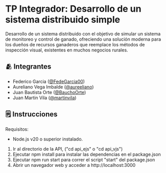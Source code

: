 # TP Integrador: Desarrollo de un sistema distribuido simple

Desarrollo de un sistema distribuido con el objetivo de simular un sistema de monitoreo y control de ganado, ofreciendo una solución moderna para los dueños de recursos ganaderos que reemplace los métodos de inspección visual, existentes en muchos negocios rurales.


## 🫂 Integrantes

- Federico Garcia ([@FedeGarcia00](https://www.github.com/FedeGarcia00))
- Aureliano Vega Imbalde ([@aureeliano](https://www.github.com/aureeliano))
- Juan Bautista Orte ([@BauchoOrte](https://www.github.com/BauchoOrte))
- Juan Martin Vila ([@martinvila](https://www.github.com/martinvila))

## 🗒️ Instrucciones

Requisitos:
- Node.js v20 o superior instalado.

1) Ir al directorio de la API, ("cd api_ejs" o "cd api_vjs")
2) Ejecutar npm install para instalar las dependencias en el package.json
3) Ejecutar npm run start para correr el script "start" del package.json
4) Abrir un navegador web y acceder a http://localhost:3000
